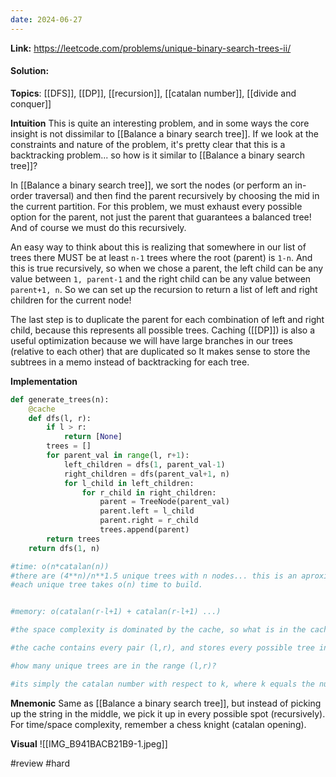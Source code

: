 ```yaml
---
date: 2024-06-27
---
```

**Link:** https://leetcode.com/problems/unique-binary-search-trees-ii/
#### Solution:

**Topics**: [[DFS]], [[DP]], [[recursion]], [[catalan number]], [[divide and conquer]]

**Intuition**
This is quite an interesting problem, and in some ways the core insight is not dissimilar to [[Balance a binary search tree]]. If we look at the constraints and nature of the problem, it's pretty clear that this is a backtracking problem... so how is it similar to [[Balance a binary search tree]]?

In [[Balance a binary search tree]], we sort the nodes (or perform an in-order traversal) and then find the parent recursively by choosing the mid in the current partition. For this problem, we must exhaust every possible option for the parent, not just the parent that guarantees a balanced tree! And of course we must do this recursively. 

An easy way to think about this is realizing that somewhere in our list of trees there MUST be at least `n-1` trees where the root (parent) is `1-n`. And this is true recursively, so when we chose a parent, the left child can be any value between `1, parent-1` and the right child can be any value between `parent+1, n`. So we can set up the recursion to return a list of left and right children for the current node!

The last step is to duplicate the parent for each combination of left and right child, because this represents all possible trees. Caching ([[DP]]) is also a useful optimization because we will have large branches in our trees (relative to each other) that are duplicated so It makes sense to store the subtrees in a memo instead of backtracking for each tree. 

**Implementation**
```python
def generate_trees(n):
	@cache
	def dfs(l, r):
		if l > r:
			return [None]
		trees = []
		for parent_val in range(l, r+1):
			left_children = dfs(1, parent_val-1)
			right_children = dfs(parent_val+1, n)
			for l_child in left_children:
				for r_child in right_children:
					parent = TreeNode(parent_val)
					parent.left = l_child
					parent.right = r_child
					trees.append(parent)
		return trees
	return dfs(1, n)

#time: o(n*catalan(n)) 
#there are (4**n)/n**1.5 unique trees with n nodes... this is an aproximation of the nth catalan number. 
#each unique tree takes o(n) time to build. 


#memory: o(catalan(r-l+1) + catalan(r-l+1) ...)

#the space complexity is dominated by the cache, so what is in the cache?

#the cache contains every pair (l,r), and stores every possible tree in that range

#how many unique trees are in the range (l,r)?

#its simply the catalan number with respect to k, where k equals the number of nodes in the range (l,r)...which is simply r-l+1. 
```

**Mnemonic**
Same as [[Balance a binary search tree]], but instead of picking up the string in the middle, we pick it up in every possible spot (recursively). For time/space complexity, remember a chess knight (catalan opening). 

**Visual** 
![[IMG_B941BACB21B9-1.jpeg]]

#review 
#hard 

